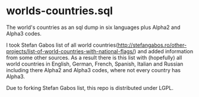 # worlds-countries.sql
The world's countries as an sql dump in six languages plus Alpha2 and Alpha3 codes.

I took Stefan Gabos list of all world countries(http://stefangabos.ro/other-projects/list-of-world-countries-with-national-flags/) and added information from some other sources.
As a result there is this list with (hopefully) all world countries in English, German, French, Spanish, Italian and Russian including there Alpha2 and Alpha3 codes, where not every country has Alpha3.

Due to forking Stefan Gabos list, this repo is distributed under LGPL.
